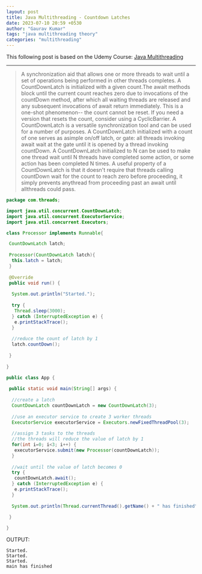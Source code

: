 ```yaml
---
layout: post
title: Java Multithreading - Countdown Latches
date: 2023-07-10 20:59 +0530
author: "Gaurav Kumar"
tags: "java multithreading theory"
categories: "multithreading"
---
```


This following post is based on the Udemy Course:
[Java Multithreading](https://www.udemy.com/course/java-multithreading/learn/lecture/107238#content)

---

> A synchronization aid that allows one or more threads to wait until a set of operations being performed in other threads completes.
> A CountDownLatch is initialized with a given count.The await methods block until the current count reaches zero due to invocations of the countDown method, after which all waiting threads are released and any subsequent invocations of await return immediately. This is a one-shot phenomenon-- the count cannot be reset. If you need a version that resets the count, consider using a CyclicBarrier.
> A CountDownLatch is a versatile synchronization tool and can be used for a number of purposes. A CountDownLatch initialized with a count of one serves as asimple on/off latch, or gate: all threads invoking await wait at the gate until it is opened by a thread invoking countDown. A CountDownLatch initialized to N can be used to make one thread wait until N threads have completed some action, or some action has been completed N times.
> A useful property of a CountDownLatch is that it doesn't require that threads calling countDown wait for the count to reach zero before proceeding, it simply prevents anythread from proceeding past an await until allthreads could pass.

```java
package com.threads;

import java.util.concurrent.CountDownLatch;
import java.util.concurrent.ExecutorService;
import java.util.concurrent.Executors;

class Processor implements Runnable{

 CountDownLatch latch;
 
 Processor(CountDownLatch latch){
  this.latch = latch;
 }
 
 @Override
 public void run() {
  
  System.out.println("Started.");
  
  try {
   Thread.sleep(3000);
  } catch (InterruptedException e) {
   e.printStackTrace();
  }
  
  //reduce the count of latch by 1
  latch.countDown();
  
 }
 
}

public class App {
 
 public static void main(String[] args) {
  
  //create a latch
  CountDownLatch countDownLatch = new CountDownLatch(3);
  
  //use an executor service to create 3 worker threads
  ExecutorService executorService = Executors.newFixedThreadPool(3);
  
  //assign 3 tasks to the threads
  //the threads will reduce the value of latch by 1
  for(int i=0; i<3; i++) {
   executorService.submit(new Processor(countDownLatch));
  }
  
  //wait until the value of latch becomes 0
  try {
   countDownLatch.await();
  } catch (InterruptedException e) {
   e.printStackTrace();
  }
  
  System.out.println(Thread.currentThread().getName() + " has finished");
  
 }

}
```

OUTPUT:

```text
Started.
Started.
Started.
main has finished
```
